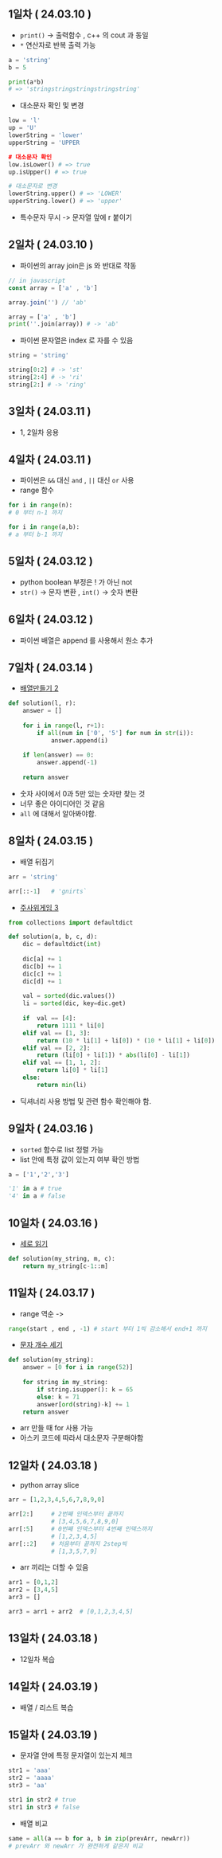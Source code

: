 ## 1일차 ( 24.03.10 )

- `print()` -> 출력함수 , c++ 의 cout 과 동일
- `*` 연산자로 반복 출력 가능
```python
a = 'string'
b = 5

print(a*b) 
# => 'stringstringstringstringstring'
```
- 대소문자 확인 및 변경
```python
low = 'l'
up = 'U'
lowerString = 'lower'
upperString = 'UPPER

# 대소문자 확인
low.isLower() # => true
up.isUpper() # => true

# 대소문자로 변경
lowerString.upper() # => 'LOWER'
upperString.lower() # => 'upper'
```
- 특수문자 무시 -> 문자열 앞에 r 붙이기

## 2일차 ( 24.03.10 )
- 파이썬의 array join은 js 와 반대로 작동
```js
// in javascript
const array = ['a' , 'b']

array.join('') // 'ab'
```
```python
array = ['a' , 'b']
print(''.join(array)) # -> 'ab'
```
- 파이썬 문자열은 index 로 자를 수 있음
```python
string = 'string'

string[0:2] # -> 'st'
string[2:4] # -> 'ri'
string[2:] # -> 'ring'
```

## 3일차 ( 24.03.11 )
- 1, 2일차 응용

## 4일차 ( 24.03.11 )
- 파이썬은 `&&` 대신 `and` , `||` 대신 `or` 사용
- range 함수
```python
for i in range(n):
# 0 부터 n-1 까지

for i in range(a,b):
# a 부터 b-1 까지
```

## 5일차 ( 24.03.12 )
- python boolean 부정은 ! 가 아닌 not
- `str()` -> 문자 변환 , `int()` -> 숫자 변환

## 6일차 ( 24.03.12 )
- 파이썬 배열은 append 를 사용해서 원소 추가

## 7일차 ( 24.03.14 )
- [배열만들기 2](https://school.programmers.co.kr/learn/courses/30/lessons/181921)
```python
def solution(l, r):
    answer = []
    
    for i in range(l, r+1):
        if all(num in ['0', '5'] for num in str(i)):
            answer.append(i)
            
    if len(answer) == 0:
        answer.append(-1)
    
    return answer
```
- 숫자 사이에서 0과 5만 있는 숫자만 찾는 것
- 너무 좋은 아이디어인 것 같음 
- `all` 에 대해서 알아봐야함.

## 8일차 ( 24.03.15 )
- 배열 뒤집기
```python
arr = 'string'

arr[::-1] 	# 'gnirts`
```
- [주사위게임 3](https://school.programmers.co.kr/learn/courses/30/lessons/181916)
```python
from collections import defaultdict

def solution(a, b, c, d):
    dic = defaultdict(int)
    
    dic[a] += 1
    dic[b] += 1
    dic[c] += 1
    dic[d] += 1
    
    val = sorted(dic.values())
    li = sorted(dic, key=dic.get)
    
    if  val == [4]:
        return 1111 * li[0]
    elif val == [1, 3]:
        return (10 * li[1] + li[0]) * (10 * li[1] + li[0])
    elif val == [2, 2]:
        return (li[0] + li[1]) * abs(li[0] - li[1])
    elif val == [1, 1, 2]:
        return li[0] * li[1]
    else:
        return min(li)
```
- 딕셔너리 사용 방법 및 관련 함수 확인해야 함.

## 9일차 ( 24.03.16 )
- `sorted` 함수로 list 정렬 가능
- list 안에 특정 값이 있는지 여부 확인 방법
```python
a = ['1','2','3']

'1' in a # true
'4' in a # false
```

## 10일차 ( 24.03.16 )
- [세로 읽기](https://school.programmers.co.kr/learn/courses/30/lessons/181904)
```python
def solution(my_string, m, c):
    return my_string[c-1::m]
```

## 11일차 ( 24.03.17 )
- range 역순 -> 
```python
range(start , end , -1) # start 부터 1씩 감소해서 end+1 까지 
```

- [문자 개수 세기](https://school.programmers.co.kr/learn/courses/30/lessons/181902)
```python
def solution(my_string):
    answer = [0 for i in range(52)]
    
    for string in my_string:
        if string.isupper(): k = 65
        else: k = 71
        answer[ord(string)-k] += 1
    return answer
```
- arr 만들 때 for 사용 가능
- 아스키 코드에 따라서 대소문자 구분해야함

## 12일차 ( 24.03.18 )
- python array slice
```python
arr = [1,2,3,4,5,6,7,8,9,0]

arr[2:]   	# 2번째 인덱스부터 끝까지
		  	# [3,4,5,6,7,8,9,0]
arr[:5]   	# 0번째 인덱스부터 4번째 인덱스까지
		  	# [1,2,3,4,5]
arr[::2]  	# 처음부터 끝까지 2step씩
		  	# [1,3,5,7,9]
```
- arr 끼리는 더할 수 있음
```python
arr1 = [0,1,2]
arr2 = [3,4,5]
arr3 = []

arr3 = arr1 + arr2	# [0,1,2,3,4,5]
```

## 13일차 ( 24.03.18 )
- 12일차 복습

## 14일차 ( 24.03.19 )
- 배열 / 리스트 복습

## 15일차 ( 24.03.19 )
- 문자열 안에 특정 문자열이 있는지 체크
```python
str1 = 'aaa'
str2 = 'aaaa'
str3 = 'aa'

str1 in str2 # true
str1 in str3 # false
```
- 배열 비교
```python
same = all(a == b for a, b in zip(prevArr, newArr))
# prevArr 와 newArr 가 완전하게 같은지 비교
